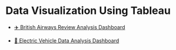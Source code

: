 # Data Visualization Using Tableau

- [✈️ British Airways Review Analysis Dashboard](https://github.com/abijithpandath/Projects/tree/main/Tableau%20Dash%20Board%20For%20British%20Airways%20Review%20Analysis)

- [🚗 Electric Vehicle Data Analysis Dashboard](https://github.com/abijithpandath/Projects/tree/main/Tableau%20Dashboard%20For%20E%20V%20Analysis)


